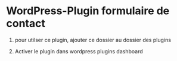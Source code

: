 # WordPress-Plugin formulaire de contact

1. pour utilser ce plugin, ajouter ce dossier au dossier des plugins

2. Activer le plugin dans wordpress plugins dashboard
